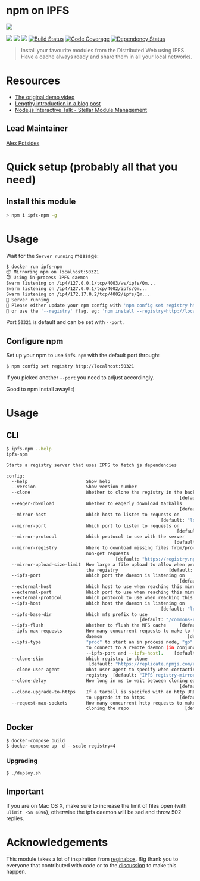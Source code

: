 npm on IPFS
===========

![](/img/ip-npm-small.png)

[![](https://img.shields.io/badge/made%20by-Protocol%20Labs-blue.svg?style=flat-square)](https://protocol.ai)
[![](https://img.shields.io/badge/project-IPFS-blue.svg?style=flat-square)](http://ipfs.io/)
[![](https://img.shields.io/badge/freenode-%23ipfs-blue.svg?style=flat-square)](http://webchat.freenode.net/?channels=%23ipfs)
[![Build Status](https://ci.ipfs.team/buildStatus/icon?job=IPFS%20Shipyard/npm-on-ipfs/master)](https://ci.ipfs.team/job/IPFS%20Shipyard/job/npm-on-ipfs/job/master/)
[![Code Coverage](https://codecov.io/gh/ipfs-shipyard/npm-on-ipfs/branch/master/graph/badge.svg)](https://codecov.io/gh/ipfs-shipyard/npm-on-ipfs)
[![Dependency Status](https://david-dm.org/ipfs-shipyard/npm-on-ipfs.svg?style=flat-square)](https://david-dm.org/ipfs-shipyard/npm-on-ipfs)

> Install your favourite modules from the Distributed Web using IPFS. Have a cache always ready and share them in all your local networks.

# Resources

- [The original demo video](https://vimeo.com/147968322)
- [Lengthy introduction in a blog post](http://daviddias.me/blog/stellar-module-management/)
- [Node.js Interactive Talk - Stellar Module Management](https://www.youtube.com/watch?v=-S-Tc7Gl8FM)

## Lead Maintainer

[Alex Potsides](https://github.com/achingbrain)

# Quick setup (probably all that you need)

## Install this module

```bash
> npm i ipfs-npm -g
```

# Usage

Wait for the `Server running` message:

```bash
$ docker run ipfs-npm
📦 Mirroring npm on localhost:50321
😈 Using in-process IPFS daemon
Swarm listening on /ip4/127.0.0.1/tcp/4003/ws/ipfs/Qm...
Swarm listening on /ip4/127.0.0.1/tcp/4002/ipfs/Qm...
Swarm listening on /ip4/172.17.0.2/tcp/4002/ipfs/Qm...
🚀 Server running
🔧 Please either update your npm config with 'npm config set registry http://localhost:50321'
🔧 or use the '--registry' flag, eg: 'npm install --registry=http://localhost:50321'
```

Port `50321` is default and can be set with `--port`.

## Configure npm

Set up your npm to use `ipfs-npm` with the default port through:

```bash
$ npm config set registry http://localhost:50321
```

If you picked another `--port` you need to adjust accordingly.

Good to npm install away! :)

# Usage

## CLI

```bash
$ ipfs-npm --help
ipfs-npm

Starts a registry server that uses IPFS to fetch js dependencies

config:
  --help                      Show help                                [boolean]
  --version                   Show version number                      [boolean]
  --clone                     Whether to clone the registry in the background
                                                                 [default: true]
  --eager-download            Whether to eagerly download tarballs
                                                                 [default: true]
  --mirror-host               Which host to listen to requests on
                                                          [default: "localhost"]
  --mirror-port               Which port to listen to requests on
                                                                [default: 50321]
  --mirror-protocol           Which protocol to use with the server
                                                               [default: "http"]
  --mirror-registry           Where to download missing files from/proxy for
                              non-get requests
                                         [default: "https://registry.npmjs.com"]
  --mirror-upload-size-limit  How large a file upload to allow when proxying for
                              the registry                   [default: "1024MB"]
  --ipfs-port                 Which port the daemon is listening on
                                                                 [default: null]
  --external-host             Which host to use when reaching this mirror
  --external-port             Which port to use when reaching this mirror
  --external-protocol         Which protocol to use when reaching this mirror
  --ipfs-host                 Which host the daemon is listening on
                                                          [default: "localhost"]
  --ipfs-base-dir             Which mfs prefix to use
                                                  [default: "/commons-registry"]
  --ipfs-flush                Whether to flush the MFS cache     [default: true]
  --ipfs-max-requests         How many concurrent requests to make to the IPFS
                              daemon                                [default: 5]
  --ipfs-type                 "proc" to start an in process node, "go" or "js"
                              to connect to a remote daemon (in conjunction with
                              --ipfs-port and --ipfs-host).    [default: "proc"]
  --clone-skim                Which registry to clone
                               [default: "https://replicate.npmjs.com/registry"]
  --clone-user-agent          What user agent to specify when contacting the
                              registry  [default: "IPFS registry-mirror worker"]
  --clone-delay               How long in ms to wait between cloning each module
                                                                 [default: 1000]
  --clone-upgrade-to-https    If a tarball is specifed with an http URL, whether
                              to upgrade it to https             [default: true]
  --request-max-sockets       How many concurrent http requests to make while
                              cloning the repo                     [default: 10]
```

## Docker

```
$ docker-compose build
$ docker-compose up -d --scale registry=4
```

### Upgrading

```
$ ./deploy.sh
```

## Important

If you are on Mac OS X, make sure to increase the limit of files open (with `ulimit -Sn 4096`), otherwise the ipfs daemon will be sad and throw 502 replies.

# Acknowledgements

This module takes a lot of inspiration from [reginabox](https://www.npmjs.com/package/reginabox). Big thank you to everyone that contributed with code or to the [discussion](https://github.com/ipfs/notes/issues/2) to make this happen.

